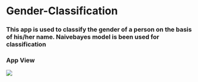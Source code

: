 # Gender-Classification            
### This app is used to classify the gender of a person on the basis of his/her name. Naivebayes model is been used for classification

### App View
![](https://github.com/ashishrana080699/Gender-Classification/blob/master/Screenshot.png)
